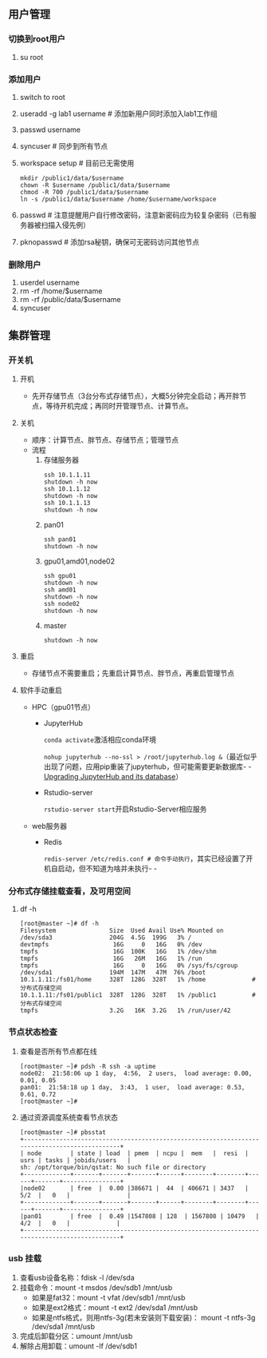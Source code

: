 ## 用户管理
### 切换到root用户
1. su root

### 添加用户
1. switch to root
2. useradd -g lab1 username # 添加新用户同时添加入lab1工作组
3. passwd username
4. syncuser # 同步到所有节点
5. workspace setup # 目前已无需使用

    ```
    mkdir /public1/data/$username
    chown -R $username /public1/data/$username
    chmod -R 700 /public1/data/$username
    ln -s /public1/data/$username /home/$username/workspace
   ```
6. passwd # 注意提醒用户自行修改密码，注意新密码应为较复杂密码（已有服务器被扫描入侵先例）
7. pknopasswd # 添加rsa秘钥，确保可无密码访问其他节点

### 删除用户
1. userdel username
2. rm -rf /home/$username
3. rm -rf /public/data/$username 
4. syncuser

## 集群管理
### 开关机
1. 开机
    * 先开存储节点（3台分布式存储节点），大概5分钟完全启动；再开胖节点，等待开机完成；再同时开管理节点、计算节点。
2. 关机
    * 顺序：计算节点、胖节点、存储节点；管理节点
    * 流程
        1. 存储服务器
            ```
            ssh 10.1.1.11
            shutdown -h now
            ssh 10.1.1.12
            shutdown -h now
            ssh 10.1.1.13
            shutdown -h now
            ```
        2. pan01
            ```
            ssh pan01
            shutdown -h now
            ```
        3. gpu01,amd01,node02
            ```
            ssh gpu01
            shutdown -h now
            ssh amd01
            shutdown -h now
            ssh node02
            shutdown -h now
            ```
        4. master
            ```
            shutdown -h now
            ```

3. 重启
    * 存储节点不需要重启；先重启计算节点、胖节点，再重启管理节点

4. 软件手动重启

    * HPC（gpu01节点）

        * JupyterHub

            `conda activate`激活相应conda环境

            `nohup jupyterhub --no-ssl > /root/jupyterhub.log &`（最近似乎出现了问题，应用pip重装了jupyterhub，但可能需要更新数据库- -[Upgrading JupyterHub and its database](https://minrk-jupyterhub.readthedocs.io/en/latest/reference/upgrading.html)）

        * Rstudio-server

            `rstudio-server start`开启Rstudio-Server相应服务
        
    * web服务器

        * Redis

            `redis-server /etc/redis.conf # 命令手动执行`，其实已经设置了开机自启动，但不知道为啥并未执行- -

### 分布式存储挂载查看，及可用空间
1. df -h
    ```
    [root@master ~]# df -h
    Filesystem               Size  Used Avail Use% Mounted on
    /dev/sda3                204G  4.5G  199G   3% /
    devtmpfs                  16G     0   16G   0% /dev
    tmpfs                     16G  100K   16G   1% /dev/shm
    tmpfs                     16G   26M   16G   1% /run
    tmpfs                     16G     0   16G   0% /sys/fs/cgroup
    /dev/sda1                194M  147M   47M  76% /boot
    10.1.1.11:/fs01/home     328T  128G  328T   1% /home             #分布式存储空间
    10.1.1.11:/fs01/public1  328T  128G  328T   1% /public1          #分布式存储空间
    tmpfs                    3.2G   16K  3.2G   1% /run/user/42
    ```

### 节点状态检查
1. 查看是否所有节点都在线
    ```
    [root@master ~]# pdsh -R ssh -a uptime
    node02:  21:58:06 up 1 day,  4:56,  2 users,  load average: 0.00, 0.01, 0.05
    pan01:  21:58:18 up 1 day,  3:43,  1 user,  load average: 0.53, 0.61, 0.72
    [root@master ~]# 
    ```
2. 通过资源调度系统查看节点状态
   ```
   [root@master ~]# pbsstat 
   +----------------------------------------------------------------------------------------------+
   | node        | state | load  | pmem  | ncpu |  mem   |  resi  | usrs | tasks | jobids/users   |
   sh: /opt/torque/bin/qstat: No such file or directory
   +-------------+-------+-------+-------+------+--------+--------+------+-------+----------------+
   |node02       | free  |  0.00 |386671 |  44  | 406671 | 3437   | 5/2  |   0   |                |
   +-------------+-------+-------+-------+------+--------+--------+------+-------+----------------+
   |pan01        | free  |  0.49 |1547808 | 128  | 1567808 | 10479   | 4/2  |   0   |             |
   +----------------------------------------------------------------------------------------------+
   ```
### usb 挂载
1. 查看usb设备名称：fdisk -l /dev/sda
2. 挂载命令：mount -t msdos /dev/sdb1 /mnt/usb
	* 如果是fat32：mount -t vfat /dev/sdb1 /mnt/usb
	* 如果是ext2格式：mount -t ext2 /dev/sda1 /mnt/usb
	* 如果是ntfs格式，则用ntfs-3g(若未安装则下载安装)：	mount -t ntfs-3g /dev/sda1 /mnt/usb
3. 完成后卸载分区：umount /mnt/usb
4. 解除占用卸载：umount -lf /dev/sdb1